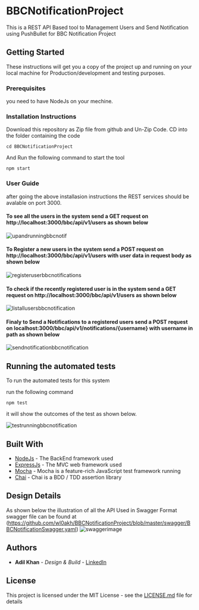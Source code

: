 # BBCNotificationProject

This is a REST API Based tool to Management Users and Send Notification using PushBullet for BBC Notification Project

## Getting Started

These instructions will get you a copy of the project up and running on your local machine for Production/development and testing purposes. 

### Prerequisites

you need to have NodeJs on your mechine.


### Installation Instructions

Download this repository as Zip file from github and Un-Zip Code. 
CD into the folder containing the code
```
cd BBCNotificationProject
```

And Run the following command to start the tool

```
npm start
```
### User Guide

after going the above installasion instructions the REST services should be avalable on port 3000.
#### To see all the users in the system send a GET request on http://localhost:3000/bbc/api/v1/users as shown below
![upandrunningbbcnotif](https://user-images.githubusercontent.com/13693247/44214403-f80b6580-a167-11e8-8548-42ea71445ee6.PNG)
#### To Register a new users in the system send a POST request on http://localhost:3000/bbc/api/v1/users with user data in request body as shown below
![registeruserbbcnotifications](https://user-images.githubusercontent.com/13693247/44215098-93510a80-a169-11e8-9b7a-dce11221d42b.png)
#### To check if the recently registered user is in the system send a GET request on http://localhost:3000/bbc/api/v1/users as shown below
![listallusersbbcnotification](https://user-images.githubusercontent.com/13693247/44215212-e3c86800-a169-11e8-9211-03896bb53d1f.png)
#### Finaly to Send a Notifications to a registered users send a POST request on localhost:3000/bbc/api/v1/notifications/{username} with username in path as shown below
![sendnotificationbbcnotification](https://user-images.githubusercontent.com/13693247/44215259-fe024600-a169-11e8-8b5d-61fa89278c29.png)

## Running the automated tests

To run the automated tests for this system

run the following command

```
npm test
```
it will show the outcomes of the test as shown below.

![testrunningbbcnotification](https://user-images.githubusercontent.com/13693247/44214676-a0212e80-a168-11e8-9415-5f6fc855d9c3.PNG)


## Built With

* [NodeJs](https://nodejs.org/en/) - The BackEnd framework used
* [ExpressJs](https://nodejs.org/en/) - The MVC web framework used
* [Mocha](https://mochajs.org/) - Mocha is a feature-rich JavaScript test framework running 
* [Chai](http://www.chaijs.com/) - Chai is a BDD / TDD assertion library

## Design Details

As shown below the illustration of all the API Used in Swagger Format swagger file can be found at (https://github.com/wl0akh/BBCNotificationProject/blob/master/swagger/BBCNotificationSwagger.yaml)
![swaggerimage](https://user-images.githubusercontent.com/13693247/44215862-76b5d200-a16b-11e8-984d-757551468225.PNG)

## Authors

* **Adil Khan** - *Design & Build* - [LinkedIn](https://uk.linkedin.com/in/adil-khan-466155b7)

## License

This project is licensed under the MIT License - see the [LICENSE.md](LICENSE.md) file for details
